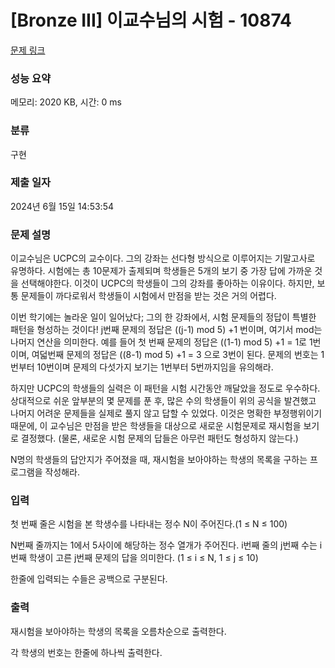 # [Bronze III] 이교수님의 시험 - 10874 

[문제 링크](https://www.acmicpc.net/problem/10874) 

### 성능 요약

메모리: 2020 KB, 시간: 0 ms

### 분류

구현

### 제출 일자

2024년 6월 15일 14:53:54

### 문제 설명

<p>이교수님은 UCPC의 교수이다. 그의 강좌는 선다형 방식으로 이루어지는 기말고사로 유명하다. 시험에는 총 10문제가 출제되며 학생들은 5개의 보기 중 가장 답에 가까운 것을 선택해야한다. 이것이 UCPC의 학생들이 그의 강좌를 좋아하는 이유이다. 하지만, 보통 문제들이 까다로워서 학생들이 시험에서 만점을 받는 것은 거의 어렵다. </p>

<p>이번 학기에는 놀라운 일이 일어났다; 그의 한 강좌에서, 시험 문제들의 정답이 특별한 패턴을 형성하는 것이다! j번째 문제의 정답은 ((j-1) mod 5) +1 번이며, 여기서 mod는 나머지 연산을 의미한다. 예를 들어 첫 번째 문제의 정답은 ((1-1) mod 5) +1 = 1로 1번이며, 여덟번째 문제의 정답은 ((8-1) mod 5) +1 = 3 으로 3번이 된다. 문제의 번호는 1번부터 10번이며 문제의 다섯가지 보기는 1번부터 5번까지임을 유의해라.</p>

<p>하지만 UCPC의 학생들의 실력은 이 패턴을 시험 시간동안 깨달았을 정도로 우수하다. 상대적으로 쉬운 앞부분의 몇 문제를 푼 후, 많은 수의 학생들이 위의 공식을 발견했고 나머지 어려운 문제들을 실제로 풀지 않고 답할 수 있었다. 이것은 명확한 부정행위이기 때문에, 이 교수님은 만점을 받은 학생들을 대상으로 새로운 시험문제로 재시험을 보기로 결정했다. (물론, 새로운 시험 문제의 답들은 아무런 패턴도 형성하지 않는다.)</p>

<p>N명의 학생들의 답안지가 주어졌을 때, 재시험을 보아야하는 학생의 목록을 구하는 프로그램을 작성해라.</p>

### 입력 

 <p>첫 번째 줄은 시험을 본 학생수를 나타내는 정수 N이 주어진다.(1 ≤ N ≤ 100)</p>

<p>N번째 줄까지는 1에서 5사이에 해당하는 정수 열개가 주어진다. i번째 줄의 j번째 수는 i번째 학생이 고른 j번째 문제의 답을 의미한다. (1 ≤ i ≤ N, 1 ≤ j ≤ 10)</p>

<p>한줄에 입력되는 수들은 공백으로 구분된다.</p>

### 출력 

 <p>재시험을 보아야하는 학생의 목록을 오름차순으로 출력한다.</p>

<p>각 학생의 번호는 한줄에 하나씩 출력한다.</p>

